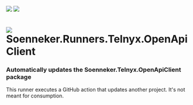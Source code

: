 ﻿[![](https://img.shields.io/github/actions/workflow/status/soenneker/Soenneker.Runners.Telnyx.OpenApiClient/build-and-test.yml?style=for-the-badge)](https://github.com/soenneker/Soenneker.Runners.Telnyx.OpenApiClient/actions/workflows/build-and-test.yml)
[![](https://img.shields.io/github/actions/workflow/status/soenneker/Soenneker.Runners.Telnyx.OpenApiClient/daily-automatic-update.yml?style=for-the-badge&label=Daily%20Update)](https://github.com/soenneker/Soenneker.Runners.Telnyx.OpenApiClient/actions/workflows/daily-automatic-update.yml)

# ![](https://user-images.githubusercontent.com/4441470/224455560-91ed3ee7-f510-4041-a8d2-3fc093025112.png) Soenneker.Runners.Telnyx.OpenApiClient
### Automatically updates the Soenneker.Telnyx.OpenApiClient package

This runner executes a GitHub action that updates another project. It's not meant for consumption.
